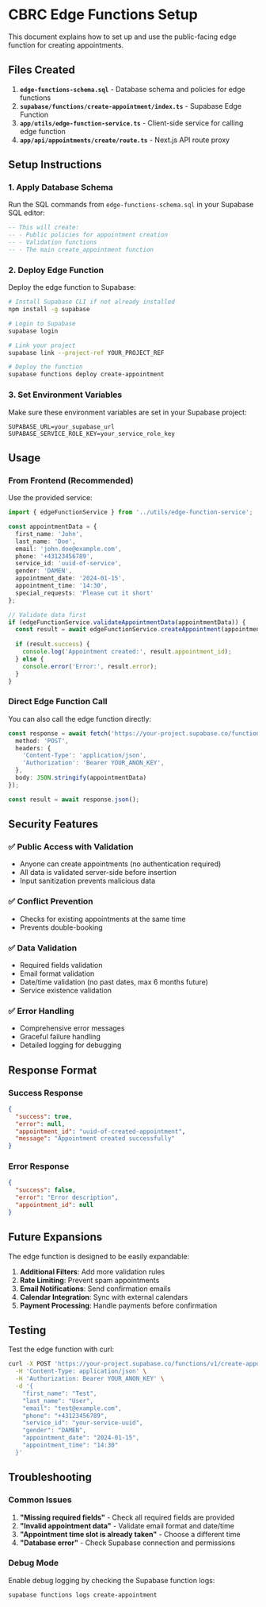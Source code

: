 # CBRC Edge Functions Setup

This document explains how to set up and use the public-facing edge function for creating appointments.

## Files Created

1. **`edge-functions-schema.sql`** - Database schema and policies for edge functions
2. **`supabase/functions/create-appointment/index.ts`** - Supabase Edge Function
3. **`app/utils/edge-function-service.ts`** - Client-side service for calling edge function
4. **`app/api/appointments/create/route.ts`** - Next.js API route proxy

## Setup Instructions

### 1. Apply Database Schema

Run the SQL commands from `edge-functions-schema.sql` in your Supabase SQL editor:

```sql
-- This will create:
-- - Public policies for appointment creation
-- - Validation functions
-- - The main create_appointment function
```

### 2. Deploy Edge Function

Deploy the edge function to Supabase:

```bash
# Install Supabase CLI if not already installed
npm install -g supabase

# Login to Supabase
supabase login

# Link your project
supabase link --project-ref YOUR_PROJECT_REF

# Deploy the function
supabase functions deploy create-appointment
```

### 3. Set Environment Variables

Make sure these environment variables are set in your Supabase project:

```env
SUPABASE_URL=your_supabase_url
SUPABASE_SERVICE_ROLE_KEY=your_service_role_key
```

## Usage

### From Frontend (Recommended)

Use the provided service:

```typescript
import { edgeFunctionService } from '../utils/edge-function-service';

const appointmentData = {
  first_name: 'John',
  last_name: 'Doe',
  email: 'john.doe@example.com',
  phone: '+43123456789',
  service_id: 'uuid-of-service',
  gender: 'DAMEN',
  appointment_date: '2024-01-15',
  appointment_time: '14:30',
  special_requests: 'Please cut it short'
};

// Validate data first
if (edgeFunctionService.validateAppointmentData(appointmentData)) {
  const result = await edgeFunctionService.createAppointment(appointmentData);
  
  if (result.success) {
    console.log('Appointment created:', result.appointment_id);
  } else {
    console.error('Error:', result.error);
  }
}
```

### Direct Edge Function Call

You can also call the edge function directly:

```typescript
const response = await fetch('https://your-project.supabase.co/functions/v1/create-appointment', {
  method: 'POST',
  headers: {
    'Content-Type': 'application/json',
    'Authorization': 'Bearer YOUR_ANON_KEY',
  },
  body: JSON.stringify(appointmentData)
});

const result = await response.json();
```

## Security Features

### ✅ **Public Access with Validation**
- Anyone can create appointments (no authentication required)
- All data is validated server-side before insertion
- Input sanitization prevents malicious data

### ✅ **Conflict Prevention**
- Checks for existing appointments at the same time
- Prevents double-booking

### ✅ **Data Validation**
- Required fields validation
- Email format validation
- Date/time validation (no past dates, max 6 months future)
- Service existence validation

### ✅ **Error Handling**
- Comprehensive error messages
- Graceful failure handling
- Detailed logging for debugging

## Response Format

### Success Response
```json
{
  "success": true,
  "error": null,
  "appointment_id": "uuid-of-created-appointment",
  "message": "Appointment created successfully"
}
```

### Error Response
```json
{
  "success": false,
  "error": "Error description",
  "appointment_id": null
}
```

## Future Expansions

The edge function is designed to be easily expandable:

1. **Additional Filters**: Add more validation rules
2. **Rate Limiting**: Prevent spam appointments
3. **Email Notifications**: Send confirmation emails
4. **Calendar Integration**: Sync with external calendars
5. **Payment Processing**: Handle payments before confirmation

## Testing

Test the edge function with curl:

```bash
curl -X POST 'https://your-project.supabase.co/functions/v1/create-appointment' \
  -H 'Content-Type: application/json' \
  -H 'Authorization: Bearer YOUR_ANON_KEY' \
  -d '{
    "first_name": "Test",
    "last_name": "User",
    "email": "test@example.com",
    "phone": "+43123456789",
    "service_id": "your-service-uuid",
    "gender": "DAMEN",
    "appointment_date": "2024-01-15",
    "appointment_time": "14:30"
  }'
```

## Troubleshooting

### Common Issues

1. **"Missing required fields"** - Check all required fields are provided
2. **"Invalid appointment data"** - Validate email format and date/time
3. **"Appointment time slot is already taken"** - Choose a different time
4. **"Database error"** - Check Supabase connection and permissions

### Debug Mode

Enable debug logging by checking the Supabase function logs:

```bash
supabase functions logs create-appointment
```
